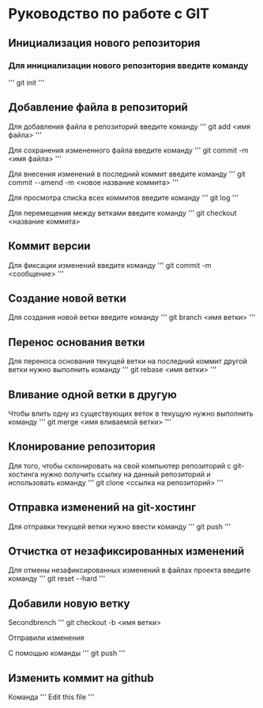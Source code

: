# Руководство по работе с GIT

## Инициализация нового репозитория

### Для инициализации нового репозитория введите команду
'''
   git init
'''

## Добавление файла в репозиторий

Для добавления файла в репозиторий введите команду
'''
git add <имя файла>
'''

Для сохранения измененного файла введите команду
'''
git commit -m <имя файла>
'''

Для внесения изменений в последний коммит введите команду
'''
git commit --amend -m <новое название коммита>
'''

Для просмотра списkа всех коммитов введите команду
'''
git log
'''

Для перемещения между ветками введите команду
'''
git checkout <название коммита>

## Коммит версии

Для фиксации изменений введите команду
'''
git commit -m <сообщение>
'''

## Создание новой ветки

Для создания новой ветки введите команду 
'''
git branch <имя ветки>
'''

## Перенос основания ветки

Для переноса основания текущей ветки на последний коммит другой ветки нужно выполнить команду
'''
git rebase <имя ветки>
'''

## Вливание одной ветки в другую

Чтобы влить одну из существующих веток в текущую нужно выполнить команду
'''
git merge <имя вливаемой ветки>
'''

## Клонирование репозитория

Для того, чтобы склонировать на свой компьютер репозиторий с git-хостинга нужно получить ссылку на данный репозиторий и использовать команду
'''
git clone <ссылка на репозиторий>
'''
## Отправка изменений на git-хостинг

Для отправки текущей ветки нужно ввести команду
'''
git push
'''

## Отчистка от незафиксированных изменений
Для отмены незафиксированных изменений в файлах проекта введите команду
'''
git reset --hard
'''

## Добавили новую ветку

Secondbrench
'''
git checkout -b <имя ветки>

Отправили изменения

С помощью команды
'''
git push
'''

## Изменить коммит на github

Команда
'''
Edit this file
'''
